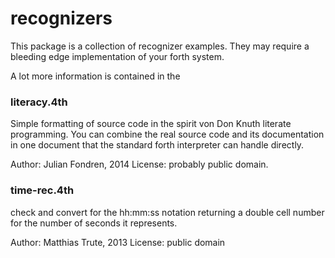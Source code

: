 # recognizers

This package is a collection of recognizer
examples. They may require a bleeding edge
implementation of your forth system. 

A lot more information is contained in the

### literacy.4th
Simple formatting of source code in the
spirit von Don Knuth literate programming. You can
combine the real source code and its documentation
in one document that the standard forth interpreter
can handle directly.

Author: Julian Fondren, 2014
License: probably public domain.

### time-rec.4th
check and convert for the hh:mm:ss notation returning
a double cell number for the number of seconds it
represents.

Author: Matthias Trute, 2013
License: public domain

